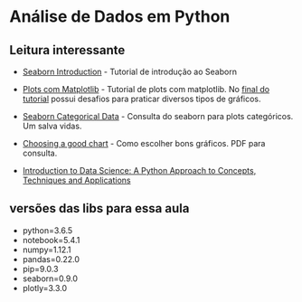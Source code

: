 # Análise de Dados em Python

## Leitura interessante

- [Seaborn Introduction](https://seaborn.pydata.org/introduction.html) - Tutorial de introdução ao Seaborn

- [Plots com Matplotlib](http://www.scipy-lectures.org/intro/matplotlib/matplotlib.html) - Tutorial de plots com matplotlib. No [final do tutorial](http://www.scipy-lectures.org/intro/matplotlib/matplotlib.html#other-types-of-plots-examples-and-exercises) possui desafios para praticar diversos tipos de gráficos.

- [Seaborn Categorical Data](https://seaborn.pydata.org/tutorial/categorical.html) - Consulta do seaborn para plots categóricos. Um salva vidas.

- [Choosing a good chart](http://extremepresentation.typepad.com/blog/2006/09/choosing_a_good.html) - Como escolher bons gráficos. PDF para consulta.

- [Introduction to Data Science: A Python Approach to Concepts, Techniques and Applications](https://www.amazon.com.br/Introduction-Data-Science-Techniques-Applications/dp/3319500163/ref=asc_df_3319500163/?tag=googleshopp00-20&linkCode=df0&hvadid=379787788238&hvpos=&hvnetw=g&hvrand=3252855786255293488&hvpone=&hvptwo=&hvqmt=&hvdev=c&hvdvcmdl=&hvlocint=&hvlocphy=9100876&hvtargid=pla-524202354923&psc=1)

## versões das libs para essa aula

  - python=3.6.5
  - notebook=5.4.1
  - numpy=1.12.1
  - pandas=0.22.0
  - pip=9.0.3
  - seaborn=0.9.0
  - plotly=3.3.0